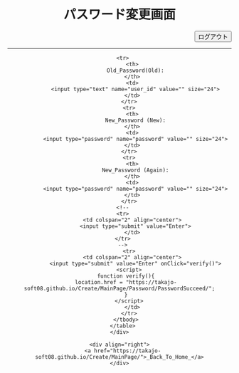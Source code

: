 <html>
  <head>
    <meta http-equiv="content-type" content="text/html; charset=utf-8">
    <title>SignUp (Book Management)</title>
  </head>

  <body>
    <div align="center">
      <h1>パスワード変更画面</h1>
    </div>
      <div align="right">
      <input type="submit" value="ログアウト" onclick="logOut()">
    </div>
    <script>
      function logOut(){
      location.href = "https://takajo-soft08.github.io/Create/";      
      }
    </script>
    <hr>
    <div align="center">
      <table border="0">
        <form action="list.html" method="get"></form>
        <tbody>

	    
	  <tr>
            <th>
              Old_Password(Old):
            </th>
            <td>
              <input type="text" name="user_id" value="" size="24">
            </td>
          </tr>
          <tr>
            <th>
              New_Password (New):
            </th>
            <td>
              <input type="password" name="password" value="" size="24">
            </td>
          </tr>
          <tr>
            <th>
              New_Password (Again):
            </th>
            <td>
              <input type="password" name="password" value="" size="24">
            </td>
          </tr>
	  <!--
	  <tr>
            <td colspan="2" align="center">
              <input type="submit" value="Enter">
            </td>
	  </tr>
	  -->
          <tr>
            <td colspan="2" align="center">
              <input type="submit" value="Enter" onClick="verify()">
	      <script>
		function verify(){
		location.href = "https://takajo-soft08.github.io/Create/MainPage/Password/PasswordSucceed/";
		}
	      </script>
            </td>
          </tr>
        </tbody>
      </table>
    </div>

    <div align="right">
      <a href="https://takajo-soft08.github.io/Create/MainPage/">_Back_To_Home_</a>
    </div>

  </body>
</html>

